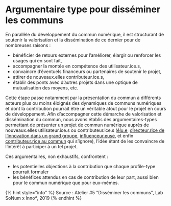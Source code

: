 # Argumentaire type pour disséminer les communs

En parallèle du développement du commun numérique, il est structurant de soutenir la valorisation et la dissémination de ce dernier pour de nombreuses raisons :

* bénéficier de retours externes pour l’améliorer, élargir ou renforcer les usages qui en sont fait, 
* accompagner la montée en compétence des utilisateur.ice.s, 
* convaincre d’éventuels financeurs ou partenaires de soutenir le projet, 
* attirer de nouveaux.elles contributeur.ice.s, 
* établir des ponts avec d’autres projets dans une optique de mutualisation des moyens, etc. 

Cette étape passe notamment par la présentation du commun à différents acteurs plus ou moins éloignés des dynamiques de communs numériques et dont la contribution pourrait être un véritable atout pour le projet en cours de développement. Afin d’accompagner cette démarche de valorisation et dissémination du commun, nous avons établis des argumentaires-types permettant de présenter un projet de commun numérique auprès de nouveaux.elles utilisateur.ice.s ou contributeur.ice.s \([élu.e](argumentaire-a-destination-dun.e-elu.e.md), [directeur.rice de l’innovation dans un grand groupe](argumentaire-a-destination-dun.e-responsable-de-linnovation-dans-un-grand-groupe.md), [influenceur.euse](argumentaire-a-destination-dun.e-influenceur.euse-specialisee-sur-les-mouvements-alternatifs.md), et enfin [contributeur.rice au commun](argumentaire-a-destination-dun.e-citoyen.e-non-familier.ere-avec-les-communs-numeriques.md) qui s’ignore\), l’idée étant de les convaincre de l’intérêt à participer à un tel projet.

Ces argumentaires, non exhaustifs, confrontent :

* les potentielles objections à la contribution que chaque profile-type pourrait formuler 
* les bénéfices attendus en cas de contribution de leur part, aussi bien pour le commun numérique que pour eux-mêmes. 

{% hint style="info" %}
Source : Atelier \#5 "Disséminer les communs", Lab SoNum x Inno³, 2019
{% endhint %}

